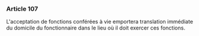 ### Article 107

L'acceptation de fonctions conférées à vie emportera translation immédiate du domicile du fonctionnaire dans le lieu où il doit exercer ces fonctions.

